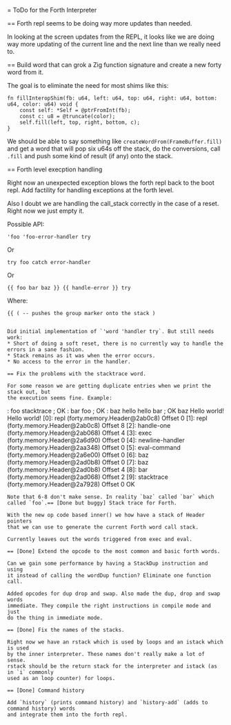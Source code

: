 = ToDo for the Forth Interpreter

== Forth repl seems to be doing way more updates than needed.

In looking at the screen updates from the REPL, it looks like we are doing
way more updating of the current line and the next line than we really need to.

== Build word that can grok a Zig function signature and create a new forty word from it.

The goal is to eliminate the need for most shims like this:

```
fn fillInteropShim(fb: u64, left: u64, top: u64, right: u64, bottom: u64, color: u64) void {
    const self: *Self = @ptrFromInt(fb);
    const c: u8 = @truncate(color);
    self.fill(left, top, right, bottom, c);
}
```

We should be able to say something like `createWordFrom(FrameBuffer.fill)` and
get a word that will pop six u64s off the stack, do the conversions, call `.fill`
and push some kind of result (if any) onto the stack.

== Forth level execption handling

Right now an unexpected exception blows the forth repl back to the boot repl.
Add factility for handling exceptions at the forth level.

Also I doubt we are handling the call_stack correctly in the case of a reset. Right now
we just empty it.

Possible API:

```
'foo 'foo-error-handler try
```

Or

```
try foo catch error-handler 
```

Or

```
{{ foo bar baz }} {{ handle-error }} try
```

Where:
```
{{ ( -- pushes the group marker onto the stack )


Did initial implementation of `'word 'handler try`. But still needs work:
* Short of doing a soft reset, there is no currently way to handle the errors in a sane fashion.
* Stack remains as it was when the error occurs.
* No access to the error in the handler.

== Fix the problems with the stacktrace word.

For some reason we are getting duplicate entries when we print the stack out, but
the execution seems fine. Example:

```
: foo stacktrace ;
OK
: bar foo ;
OK
: baz hello hello bar ;
OK
baz
Hello world!
Hello world!
[0]: repl (forty.memory.Header@2ab0c8) Offset 0
[1]: repl (forty.memory.Header@2ab0c8) Offset 8
[2]: handle-one (forty.memory.Header@2ab068) Offset 4
[3]: exec (forty.memory.Header@2a6d90) Offset 0
[4]: newline-handler (forty.memory.Header@2aa348) Offset 0
[5]: eval-command (forty.memory.Header@2a6e00) Offset 0
[6]: baz (forty.memory.Header@2ad0b8) Offset 0
[7]: baz (forty.memory.Header@2ad0b8) Offset 4
[8]: bar (forty.memory.Header@2ad068) Offset 2
[9]: stacktrace (forty.memory.Header@2a7928) Offset 0
OK
```
Note that 6-8 don't make sense. In reality `baz` called `bar` which called `foo`.== [Done but buggy] Stack trace for Forth.

With the new op code based inner() we how have a stack of Header pointers
that we can use to generate the current Forth word call stack.

Currently leaves out the words triggered from exec and eval.

== [Done] Extend the opcode to the most common and basic forth words.

Can we gain some performance by having a StackDup instruction and using
it instead of calling the wordDup function? Eliminate one function call.

Added opcodes for dup drop and swap. Also made the dup, drop and swap words
immediate. They compile the right instructions in compile mode and just
do the thing in immediate mode.

== [Done] Fix the names of the stacks.

Right now we have an rstack which is used by loops and an istack which is used
by the inner interpreter. These names don't really make a lot of sense. 
rstack should be the return stack for the interpreter and istack (as in `i` commonly
used as an loop counter) for loops.

== [Done] Command history

Add `history` (prints command history) and `history-add` (adds to command history) words
and integrate them into the forth repl.


